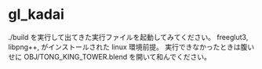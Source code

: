 # gl_kadai

./build を実行して出てきた実行ファイルを起動してみてください。
freeglut3, libpng++, がインストールされた linux 環境前提。
実行できなかったときは腹いせに OBJ/TONG_KING_TOWER.blend を開いて和んでください。

